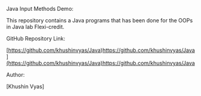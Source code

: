 Java Input Methods Demo:

This repository contains a Java programs that has been done for the OOPs in Java lab Flexi-credit.

GitHub Repository Link:

[https://github.com/khushinvyas/Java)https://github.com/khushinvyas/Java](https://github.com/khushinvyas/Java)https://github.com/khushinvyas/Java

Author:

[Khushin Vyas]
